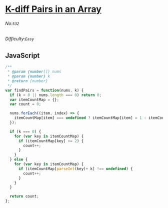 # [K-diff Pairs in an Array](https://leetcode.com/problems/k-diff-pairs-in-an-array/#/description)
###### No:`532`
###### Difficulty:`Easy`
## JavaScript


```js
/**
 * @param {number[]} nums
 * @param {number} k
 * @return {number}
 */
var findPairs = function(nums, k) {
  if (k < 0 || nums.length === 0) return 0;
  var itemCountMap = {};
  var count = 0;

  nums.forEach((item, index) => {
    itemCountMap[item] === undefined ? itemCountMap[item] = 1 : itemCountMap[item]++;
  });

  if (k === 0) {
    for (var key in itemCountMap) {
      if (itemCountMap[key] >= 2) {
        count++;
      }
    }
  } else {
    for (var key in itemCountMap) {
      if (itemCountMap[parseInt(key)+ k] !== undefined) {
        count++;
      }
    }
  }

  return count;
};

```
